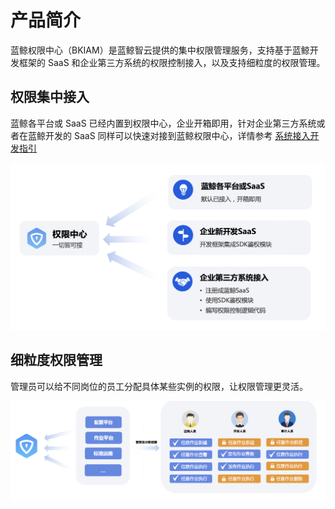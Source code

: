 # 产品简介

蓝鲸权限中心（BKIAM）是蓝鲸智云提供的集中权限管理服务，支持基于蓝鲸开发框架的 SaaS 和企业第三方系统的权限控制接入，以及支持细粒度的权限管理。

## 权限集中接入

蓝鲸各平台或 SaaS 已经内置到权限中心，企业开箱即用，针对企业第三方系统或者在蓝鲸开发的 SaaS 同样可以快速对接到蓝鲸权限中心，详情参考 [系统接入开发指引](../../../iam_dev_docs/QuickStart/01-Begin.md)

![image-20201110095219983](README/image-20201110095219983.png)

## 细粒度权限管理

管理员可以给不同岗位的员工分配具体某些实例的权限，让权限管理更灵活。

![image-20201110095158988](README/image-20201110095158988.png)